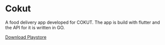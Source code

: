 # Cokut
A food delivery app developed for COKUT. The app is build with flutter and the API for it is written in GO.

[Download Playstore](https://play.google.com/store/apps/details?id=cokut.cokut&hl=en_IN&gl=US)
